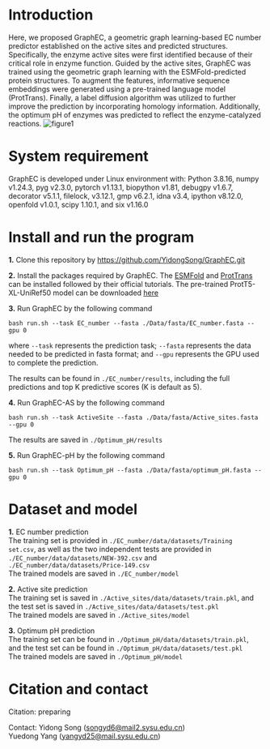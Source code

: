 # Introduction
Here, we proposed GraphEC, a geometric graph learning-based EC number predictor established on the active sites and predicted structures. Specifically, the enzyme active sites were first identified because of their critical role in enzyme function. Guided by the active sites, GraphEC was trained using the geometric graph learning with the ESMFold-predicted protein structures. To augment the features, informative sequence embeddings were generated using a pre-trained language model (ProtTrans). Finally, a label diffusion algorithm was utilized to further improve the prediction by incorporating homology information. Additionally, the optimum pH of enzymes was predicted to reflect the enzyme-catalyzed reactions. 
![figure1](https://github.com/YidongSong/GraphEC/assets/42714970/a4bbacbe-72d3-4884-9d94-7924f63a8aea)

# System requirement
GraphEC is developed under Linux environment with:
Python 3.8.16, numpy v1.24.3, pyg v2.3.0, pytorch v1.13.1, biopython v1.81, debugpy v1.6.7, decorator v5.1.1, filelock, v3.12.1, gmp v6.2.1, idna v3.4, ipython v8.12.0, openfold v1.0.1, scipy 1.10.1, and six v1.16.0

# Install and run the program
**1.** Clone this repository by https://github.com/YidongSong/GraphEC.git   
      
**2.** Install the packages required by GraphEC. The [ESMFold](https://github.com/facebookresearch/esm) and [ProtTrans](https://github.com/agemagician/ProtTrans) can be installed followed by their official tutorials. The pre-trained ProtT5-XL-UniRef50 model can be downloaded [here](https://zenodo.org/record/4644188)    
      
**3.** Run GraphEC by the following command    
      
```
bash run.sh --task EC_number --fasta ./Data/fasta/EC_number.fasta --gpu 0
```
where ```--task``` represents the prediction task; ```--fasta``` represents the data needed to be predicted in fasta format; and ```--gpu``` represents the GPU used to complete the prediction.   
      
The results can be found in ```./EC_number/results```, including the full predictions and top K predictive scores (K is default as 5).   

**4.** Run GraphEC-AS by the following command

```
bash run.sh --task ActiveSite --fasta ./Data/fasta/Active_sites.fasta --gpu 0
```

The results are saved in ```./Optimum_pH/results```

**5.** Run GraphEC-pH by the following command

```
bash run.sh --task Optimum_pH --fasta ./Data/fasta/optimum_pH.fasta --gpu 0
```

      
# Dataset and model   
**1.** EC number prediction    
The training set is provided in ```./EC_number/data/datasets/Training set.csv```, as well as the two independent tests are provided in ```./EC_number/data/datasets/NEW-392.csv``` and ```./EC_number/data/datasets/Price-149.csv```   
The trained models are saved in ```./EC_number/model```     
       
**2.** Active site prediction   
The training set is saved in ```./Active_sites/data/datasets/train.pkl```, and the test set is saved in ```./Active_sites/data/datasets/test.pkl```    
The trained models are saved in ```./Active_sites/model```

**3.** Optimum pH prediction   
The training set can be found in ```./Optimum_pH/data/datasets/train.pkl```, and the test set can be found in ```./Optimum_pH/data/datasets/test.pkl```     
The trained models are saved in ```./Optimum_pH/model```     

# Citation and contact
Citation: preparing

Contact: 
Yidong Song (songyd6@mail2.sysu.edu.cn)  
Yuedong Yang (yangyd25@mail.sysu.edu.cn)






